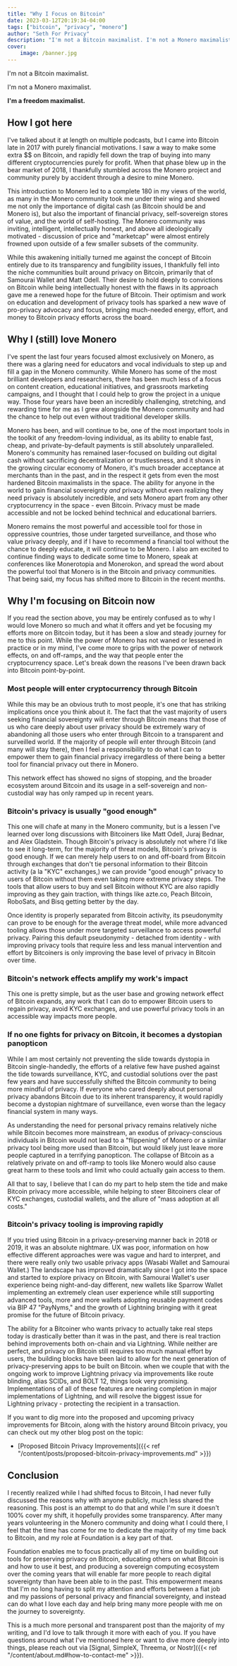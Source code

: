 ```yaml
---
title: "Why I Focus on Bitcoin"
date: 2023-03-12T20:19:34-04:00
tags: ["bitcoin", "privacy", "monero"]
author: "Seth For Privacy"
description: "I'm not a Bitcoin maximalist. I'm not a Monero maximalist. I'm a freedom maximalist."
cover:
    image: /banner.jpg
---
```


I'm not a Bitcoin maximalist.

I'm not a Monero maximalist.

**I'm a freedom maximalist.**

## How I got here

I've talked about it at length on multiple podcasts, but I came into Bitcoin late in 2017 with purely financial motivations. I saw a way to make some extra $$ on Bitcoin, and rapidly fell down the trap of buying into many different cryptocurrencies purely for profit. When that phase blew up in the bear market of 2018, I thankfully stumbled across the Monero project and community purely by accident through a desire to mine Monero.

This introduction to Monero led to a complete 180 in my views of the world, as many in the Monero community took me under their wing and showed me not only the importance of digital cash (as Bitcoin should be and Monero is), but also the important of financial privacy, self-sovereign stores of value, and the world of self-hosting. The Monero community was inviting, intelligent, intellectually honest, and above all ideologically motivated - discussion of price and "marketcap" were almost entirely frowned upon outside of a few smaller subsets of the community.

While this awakening initially turned me against the concept of Bitcoin entirely due to its transparency and fungibility issues, I thankfully fell into the niche communities built around privacy on Bitcoin, primarily that of Samourai Wallet and Matt Odell. Their desire to hold deeply to convictions on Bitcoin while being intellectually honest with the flaws in its approach gave me a renewed hope for the future of Bitcoin. Their optimism and work on education and development of privacy tools has sparked a new wave of pro-privacy advocacy and focus, bringing much-needed energy, effort, and money to Bitcoin privacy efforts across the board.

## Why I (still) love Monero

I've spent the last four years focused almost exclusively on Monero, as there was a glaring need for educators and vocal individuals to step up and fill a gap in the Monero community. While Monero has some of the most brilliant developers and researchers, there has been much less of a focus on content creation, educational initiatives, and grassroots marketing campaigns, and I thought that I could help to grow the project in a unique way. Those four years have been an incredibly challenging, stretching, and rewarding time for me as I grew alongside the Monero community and had the chance to help out even without traditional developer skills.

Monero has been, and will continue to be, one of the most important tools in the toolkit of any freedom-loving individual, as its ability to enable fast, cheap, and private-by-default payments is still absolutely unparalleled. Monero's community has remained laser-focused on building out digital cash without sacrificing decentralization or trustlessness, and it shows in the growing circular economy of Monero, it's much broader acceptance at merchants than in the past, and in the respect it gets from even the most hardened Bitcoin maximalists in the space. The ability for anyone in the world to gain financial sovereignty *and* privacy without even realizing they need privacy is absolutely incredible, and sets Monero apart from any other cryptocurrency in the space - even Bitcoin. Privacy must be made accessible and not be locked behind technical and educational barriers.

Monero remains the most powerful and accessible tool for those in oppressive countries, those under targeted surveillance, and those who value privacy deeply, and if I have to recommend a financial tool without the chance to deeply educate, it will continue to be Monero. I also am excited to continue finding ways to dedicate some time to Monero, speak at conferences like Monerotopia and Monerokon, and spread the word about the powerful tool that Monero is in the Bitcoin and privacy communities. That being said, my focus has shifted more to Bitcoin in the recent months.

## Why I'm focusing on Bitcoin now

If you read the section above, you may be entirely confused as to why I would love Monero so much and what it offers and yet be focusing my efforts more on Bitcoin today, but it has been a slow and steady journey for me to this point. While the power of Monero has not waned or lessened in practice or in my mind, I've come more to grips with the power of network effects, on and off-ramps, and the way that people enter the cryptocurrency space. Let's break down the reasons I've been drawn back into Bitcoin point-by-point.

### Most people will enter cryptocurrency through Bitcoin

While this may be an obvious truth to most people, it's one that has striking implications once you think about it. The fact that the vast majority of users seeking financial sovereignty will enter through Bitcoin means that those of us who care deeply about user privacy should be extremely wary of abandoning all those users who enter through Bitcoin to a transparent and surveilled world. If the majority of people will enter through Bitcoin (and many will stay there), then I feel a responsibility to do what I can to empower them to gain financial privacy irregardless of there being a better tool for financial privacy out there in Monero.

This network effect has showed no signs of stopping, and the broader ecosystem around Bitcoin and its usage in a self-sovereign and non-custodial way has only ramped up in recent years.

### Bitcoin's privacy is usually "good enough"

This one will chafe at many in the Monero community, but is a lessen I've learned over long discussions with Bitcoiners like Matt Odell, Juraj Bednar, and Alex Gladstein. Though Bitcoin's privacy is absolutely not where I'd like to see it long-term, for the majority of threat models, Bitcoin's privacy is good enough. If we can merely help users to on and off-board from Bitcoin through exchanges that don't tie personal information to their Bitcoin activity (a la "KYC" exchanges,) we can provide "good enough" privacy to users of Bitcoin without them even taking more extreme privacy steps. The tools that allow users to buy and sell Bitcoin without KYC are also rapidly improving as they gain traction, with things like azte.co, Peach Bitcoin, RoboSats, and Bisq getting better by the day.

Once identity is properly separated from Bitcoin activity, its pseudonymity can prove to be enough for the average threat model, while more advanced tooling allows those under more targeted surveillance to access powerful privacy. Pairing this default pseudonymity - detached from identity - with improving privacy tools that require less and less manual intervention and effort by Bitcoiners is only improving the base level of privacy in Bitcoin over time.

### Bitcoin's network effects amplify my work's impact

This one is pretty simple, but as the user base and growing network effect of Bitcoin expands, any work that I can do to empower Bitcoin users to regain privacy, avoid KYC exchanges, and use powerful privacy tools in an accessible way impacts more people.

### If no one fights for privacy on Bitcoin, it becomes a dystopian panopticon

While I am most certainly not preventing the slide towards dystopia in Bitcoin single-handedly, the efforts of a relative few have pushed against the tide towards surveillance, KYC, and custodial solutions over the past few years and have successfully shifted the Bitcoin community to being more mindful of privacy. If everyone who cared deeply about personal privacy abandons Bitcoin due to its inherent transparency, it would rapidly become a dystopian nightmare of surveillance, even worse than the legacy financial system in many ways.

As understanding the need for personal privacy remains relatively niche while Bitcoin becomes more mainstream, an exodus of privacy-conscious individuals in Bitcoin would not lead to a "flippening" of Monero or a similar privacy tool being more used than Bitcoin, but would likely just leave more people captured in a terrifying panopticon. The collapse of Bitcoin as a relatively private on and off-ramp to tools like Monero would also cause great harm to these tools and limit who could actually gain access to them.

All that to say, I believe that I can do my part to help stem the tide and make Bitcoin privacy more accessible, while helping to steer Bitcoiners clear of KYC exchanges, custodial wallets, and the allure of "mass adoption at all costs."

### Bitcoin's privacy tooling is improving rapidly

If you tried using Bitcoin in a privacy-preserving manner back in 2018 or 2019, it was an absolute nightmare. UX was poor, information on how effective different approaches were was vague and hard to interpret, and there were really only two usable privacy apps (Wasabi Wallet and Samourai Wallet.) The landscape has improved dramatically since I got into the space and started to explore privacy on Bitcoin, with Samourai Wallet's user experience being night-and-day different, new wallets like Sparrow Wallet implementing an extremely clean user experience while still supporting advanced tools, more and more wallets adopting reusable payment codes via BIP 47 "PayNyms," and the growth of Lightning bringing with it great promise for the future of Bitcoin privacy.

The ability for a Bitcoiner who wants privacy to actually take real steps today is drastically better than it was in the past, and there is real traction behind improvements both on-chain and via Lightning. While neither are perfect, and privacy on Bitcoin still requires too much manual effort by users, the building blocks have been laid to allow for the next generation of privacy-preserving apps to be built on Bitcoin. when we couple that with the ongoing work to improve Lightning privacy via improvements like route blinding, alias SCIDs, and BOLT 12, things look very promising. Implementations of all of these features are nearing completion in major implementations of Lightning, and will resolve the biggest issue for Lightning privacy - protecting the recipient in a transaction.

If you want to dig more into the proposed and upcoming privacy improvements for Bitcoin, along with the history around Bitcoin privacy, you can check out my other blog post on the topic:

- [Proposed Bitcoin Privacy Improvements]({{< ref "/content/posts/proposed-bitcoin-privacy-improvements.md" >}})

## Conclusion

I recently realized while I had shifted focus to Bitcoin, I had never fully discussed the reasons why with anyone publicly, much less shared the reasoning. This post is an attempt to do that and while I'm sure it doesn't 100% cover my shift, it hopefully provides some transparency. After many years volunteering in the Monero community and doing what I could there, I feel that the time has come for me to dedicate the majority of my time back to Bitcoin, and my role at Foundation is a key part of that.

Foundation enables me to focus practically all of my time on building out tools for preserving privacy on Bitcoin, educating others on what Bitcoin is and how to use it best, and producing a sovereign computing ecosystem over the coming years that will enable far more people to reach digital sovereignty than have been able to in the past. This empowerment means that I'm no long having to split my attention and efforts between a fiat job and my passions of personal privacy and financial sovereignty, and instead can do what I love each day and help bring many more people with me on the journey to sovereignty.

This is a much more personal and transparent post than the majority of my writing, and I'd love to talk through it more with each of you. If you have questions around what I've mentioned here or want to dive more deeply into things, please reach out via [Signal, SimpleX, Threema, or Nostr]({{< ref "/content/about.md#how-to-contact-me" >}}).
